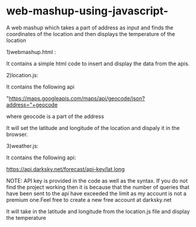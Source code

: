 # web-mashup-using-javascript-
A web mashup which takes a part of address as input and finds the coordinates of the location and then displays the temperature of the location

1)webmashup.html :

  It contains a simple html code to insert and display the data from the apis.
  
  
2)location.js:

  It contains the following api 
  
  "https://maps.googleapis.com/maps/api/geocode/json?address="+geocode
  
  where geocode is a part of the address
  
  It will set the latitude and longitude of the location and dispaly it in the browser.
  
  
 3)weather.js:
 
 It contains the following api:
 
 https://api.darksky.net/forecast/api-key/lat,long
 
 NOTE: API key is provided in the code as well as the syntax. If you do not find the project working then it is because that the number of queries that have been sent to the api have exceeded the limit as my account is not a premium one.Feel free to create a new free account at darksky.net
 
 It will take in the latitude and longitude from the location.js file and display the temperature 

